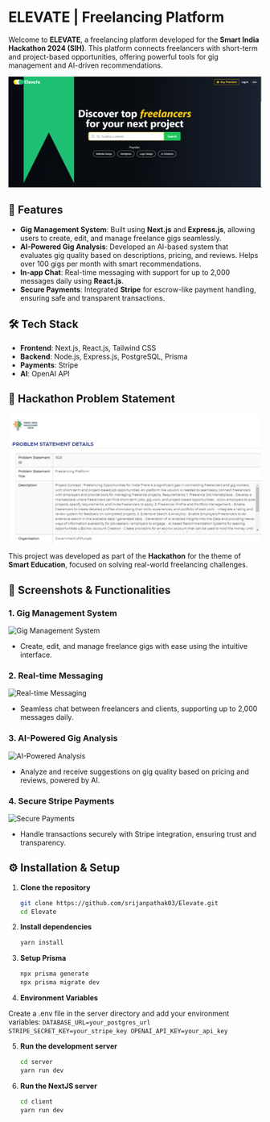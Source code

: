 # ELEVATE | Freelancing Platform

Welcome to **ELEVATE**, a freelancing platform developed for the **Smart India Hackathon 2024 (SIH)**. This platform connects freelancers with short-term and project-based opportunities, offering powerful tools for gig management and AI-driven recommendations.

![Elevate](assets/images/Homepage.png)

## 🚀 Features
- **Gig Management System**: Built using **Next.js** and **Express.js**, allowing users to create, edit, and manage freelance gigs seamlessly.
- **AI-Powered Gig Analysis**: Developed an AI-based system that evaluates gig quality based on descriptions, pricing, and reviews. Helps over 100 gigs per month with smart recommendations.
- **In-app Chat**: Real-time messaging with support for up to 2,000 messages daily using **React.js**.
- **Secure Payments**: Integrated **Stripe** for escrow-like payment handling, ensuring safe and transparent transactions.
  
## 🛠️ Tech Stack
- **Frontend**: Next.js, React.js, Tailwind CSS
- **Backend**: Node.js, Express.js, PostgreSQL, Prisma
- **Payments**: Stripe
- **AI**: OpenAI API

## 🎯 Hackathon Problem Statement
![Problem Statement](assets/images/ProblemStatement.png)

This project was developed as part of the **Hackathon** for the theme of **Smart Education**, focused on solving real-world freelancing challenges.

## 📸 Screenshots & Functionalities

### 1. Gig Management System
![Gig Management System](assets/images/gig_management.png)
- Create, edit, and manage freelance gigs with ease using the intuitive interface.

### 2. Real-time Messaging
![Real-time Messaging](assets/images/chat_feature.png)
- Seamless chat between freelancers and clients, supporting up to 2,000 messages daily.

### 3. AI-Powered Gig Analysis
![AI-Powered Analysis](assets/images/ai_analysis.png)
- Analyze and receive suggestions on gig quality based on pricing and reviews, powered by AI.

### 4. Secure Stripe Payments
![Secure Payments](assets/images/secure_payments.png)
- Handle transactions securely with Stripe integration, ensuring trust and transparency.



## ⚙️ Installation & Setup

1. **Clone the repository**
   ```bash
   git clone https://github.com/srijanpathak03/Elevate.git
   cd Elevate

2. **Install dependencies**
    ```bash
    yarn install
    ```

3. **Setup Prisma**
    ```bash
    npx prisma generate
    npx prisma migrate dev
    ```

4. **Environment Variables**

Create a .env file in the server directory and add your environment variables:
    ```
    DATABASE_URL=your_postgres_url
    STRIPE_SECRET_KEY=your_stripe_key
    OPENAI_API_KEY=your_api_key
    ```
    
5. **Run the development server**

    ```bash
    cd server
    yarn run dev
    ```
6. **Run the NextJS server**

    ```bash
    cd client
    yarn run dev
    ```
